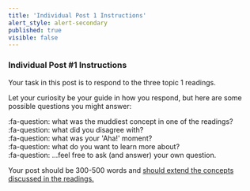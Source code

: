 ```yaml
---
title: 'Individual Post 1 Instructions'
alert_style: alert-secondary
published: true
visible: false
---
```


### Individual Post #1 Instructions

Your task in this post is to respond to the three topic 1 readings.

Let your curiosity be your guide in how you respond, but here are some possible questions you might answer:

:fa-question: what was the muddiest concept in one of the readings?  
:fa-question: what did you disagree with?  
:fa-question: what was your 'Aha!' moment?  
:fa-question: what do you want to learn more about?  
:fa-question: ...feel free to ask (and answer) your own question.  

Your post should be 300-500 words and [should extend the concepts discussed in the readings.](https://teaching.madland.ca/edci339-july20/grading-standards-solo-taxonomy)
